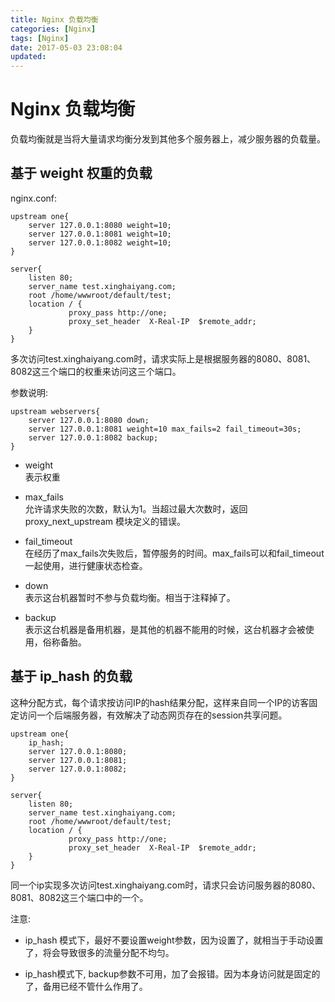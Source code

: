 ```yaml
---
title: Nginx 负载均衡
categories: [Nginx]
tags: [Nginx]
date: 2017-05-03 23:08:04
updated:
---
```


# Nginx 负载均衡
负载均衡就是当将大量请求均衡分发到其他多个服务器上，减少服务器的负载量。

## 基于 weight 权重的负载
nginx.conf:

    upstream one{
        server 127.0.0.1:8080 weight=10;
        server 127.0.0.1:8081 weight=10;
        server 127.0.0.1:8082 weight=10;
    }
    
    server{
        listen 80;
        server_name test.xinghaiyang.com;
        root /home/wwwroot/default/test;
        location / {
                 proxy_pass http://one;
                 proxy_set_header  X-Real-IP  $remote_addr;
        }
    }

多次访问test.xinghaiyang.com时，请求实际上是根据服务器的8080、8081、8082这三个端口的权重来访问这三个端口。

参数说明:
    
    upstream webservers{
        server 127.0.0.1:8080 down;
        server 127.0.0.1:8081 weight=10 max_fails=2 fail_timeout=30s;
        server 127.0.0.1:8082 backup;
    }
  
* weight  
表示权重

* max_fails  
允许请求失败的次数，默认为1。当超过最大次数时，返回proxy_next_upstream 模块定义的错误。

* fail_timeout  
在经历了max_fails次失败后，暂停服务的时间。max_fails可以和fail_timeout一起使用，进行健康状态检查。

* down  
表示这台机器暂时不参与负载均衡。相当于注释掉了。

* backup  
表示这台机器是备用机器，是其他的机器不能用的时候，这台机器才会被使用，俗称备胎。

## 基于 ip_hash 的负载
这种分配方式，每个请求按访问IP的hash结果分配，这样来自同一个IP的访客固定访问一个后端服务器，有效解决了动态网页存在的session共享问题。

    upstream one{
        ip_hash;
        server 127.0.0.1:8080;
        server 127.0.0.1:8081;
        server 127.0.0.1:8082;
    }
    
    server{
        listen 80;
        server_name test.xinghaiyang.com;
        root /home/wwwroot/default/test;
        location / {
                 proxy_pass http://one;
                 proxy_set_header  X-Real-IP  $remote_addr;
        }
    }

同一个ip实现多次访问test.xinghaiyang.com时，请求只会访问服务器的8080、8081、8082这三个端口中的一个。

注意:  
* ip_hash 模式下，最好不要设置weight参数，因为设置了，就相当于手动设置了，将会导致很多的流量分配不均匀。

* ip_hash模式下, backup参数不可用，加了会报错。因为本身访问就是固定的了，备用已经不管什么作用了。


